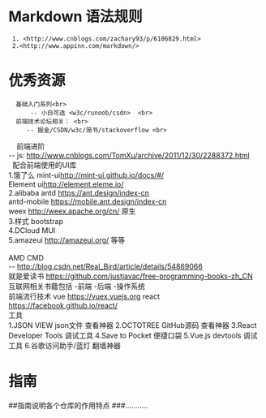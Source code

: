 # Markdown  语法规则
     1. <http://www.cnblogs.com/zachary93/p/6106829.html>
     2.<http://www.appinn.com/markdown/>
# 优秀资源
      基础入门系列<br>
          -- 小白可选 <w3c/runoob/csdn>  <br>
      前端技术论坛相关： <br>
         -- 掘金/CSDN/w3c/简书/stackoverflow <br>
     前端进阶  <br>
         -- js: <http://www.cnblogs.com/TomXu/archive/2011/12/30/2288372.html> <br>   
      配合前端使用的UI库 <br>
        1.饿了么 mint-ui<http://mint-ui.github.io/docs/#/> <br>
              Element ui<http://element.eleme.io/><br>
        2.alibaba antd <https://ant.design/index-cn> <br>
            antd-mobile <https://mobile.ant.design/index-cn><br>
            weex  <http://weex.apache.org/cn/>  原生<br>
        3.样式 bootstrap  <br>
        4.DCloud  MUI  <br>
        5.amazeui <http://amazeui.org/>  等等   <br>    
     AMD CMD <br>
          -- <http://blog.csdn.net/Real_Bird/article/details/54869066><br>
       就是爱读书 <https://github.com/justjavac/free-programming-books-zh_CN> <br>
         互联网相关书籍包括 -前端 -后端 -操作系统<br>
      前端流行技术  vue <https://vuex.vuejs.org>  react <https://facebook.github.io/react/> <br>
      工具 <br>
         1.JSON VIEW     json文件  查看神器
         2.OCTOTREE      GitHub源码 查看神器
         3.React Developer Tools  调试工具
         4.Save to Pocket      便捷口袋
         5.Vue.js devtools      调试工具
         6.谷歌访问助手/蓝灯           翻墙神器     
      
      
# 指南
##指南说明各个仓库的作用特点
###...........
